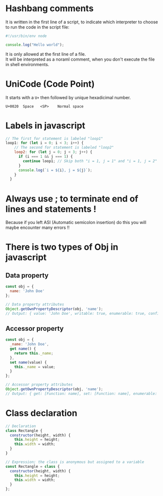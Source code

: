 # Hashbang comments

It is written in the first line of a script, to indicate which interpreter to choose to run the code in the script file: 
```javascript
#!/usr/bin/env node

console.log("Hello world");
```
It is only allowed at the first line of a file.  
It will be interpreted as a noraml comment, when you don't execute the file in shell environments.

# UniCode (Code Point)

It starts with a `U+` then followed by unique hexadicimal number.
```
U+0020	Space	<SP>	Normal space
```  

# Labels in javascript

``` javascript
// The first for statement is labeled "loop1"
loop1: for (let i = 0; i < 3; i++) {
    // The second for statement is labeled "loop2"
    loop2: for (let j = 0; j < 3; j++) {
      if (i === 1 && j === 1) {
        continue loop1; // Skip both "i = 1, j = 1" and "i = 1, j = 2"
      }
      console.log(`i = ${i}, j = ${j}`);
    }
  }
```  

# Always use ; to terminate end of lines and statements !

Because if you left ASI (Automatic semicolon insertion) do this you will maybe encounter many errors !!  

# There is two types of Obj in javascript  

## Data property  

```javascript
const obj = {
  name: 'John Doe'
};

// Data property attributes
Object.getOwnPropertyDescriptor(obj, 'name');
// Output: { value: 'John Doe', writable: true, enumerable: true, configurable: true }
```

## Accessor property  
```javascript
const obj = {
  _name: 'John Doe',
  get name() {
    return this._name;
  },
  set name(value) {
    this._name = value;
  }
};

// Accessor property attributes
Object.getOwnPropertyDescriptor(obj, 'name');
// Output: { get: [Function: name], set: [Function: name], enumerable: true, configurable: true }
``` 
# Class declaration

```javascript
// Declaration
class Rectangle {
  constructor(height, width) {
    this.height = height;
    this.width = width;
  }
}

// Expression; the class is anonymous but assigned to a variable
const Rectangle = class {
  constructor(height, width) {
    this.height = height;
    this.width = width;
  }
};
```